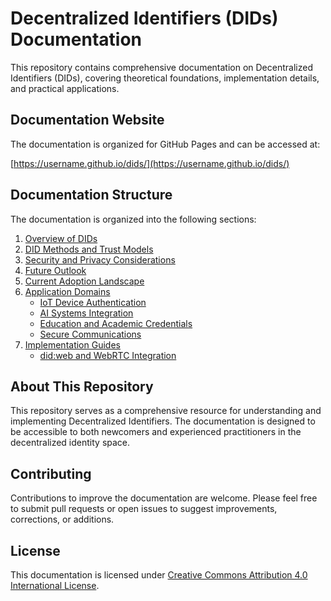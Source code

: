 # Decentralized Identifiers (DIDs) Documentation

This repository contains comprehensive documentation on Decentralized Identifiers (DIDs), covering theoretical foundations, implementation details, and practical applications.

## Documentation Website

The documentation is organized for GitHub Pages and can be accessed at:

[https://username.github.io/dids/](https://username.github.io/dids/)

## Documentation Structure

The documentation is organized into the following sections:

1. [Overview of DIDs](docs/overview/)
2. [DID Methods and Trust Models](docs/methods/)
3. [Security and Privacy Considerations](docs/security/)
4. [Future Outlook](docs/future/)
5. [Current Adoption Landscape](docs/adoption/)
6. [Application Domains](docs/applications/)
   - [IoT Device Authentication](docs/applications/iot.md)
   - [AI Systems Integration](docs/applications/ai.md)
   - [Education and Academic Credentials](docs/applications/education.md)
   - [Secure Communications](docs/applications/secure-messaging.md)
7. [Implementation Guides](docs/implementations/)
   - [did:web and WebRTC Integration](docs/implementations/web.md)

## About This Repository

This repository serves as a comprehensive resource for understanding and implementing Decentralized Identifiers. The documentation is designed to be accessible to both newcomers and experienced practitioners in the decentralized identity space.

## Contributing

Contributions to improve the documentation are welcome. Please feel free to submit pull requests or open issues to suggest improvements, corrections, or additions.

## License

This documentation is licensed under [Creative Commons Attribution 4.0 International License](https://creativecommons.org/licenses/by/4.0/).
